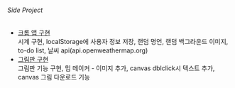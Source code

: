 ###### Side Project

- [크롬 앱 구현](./MOMENTUM/index.html) <br>
  시계 구현, localStorage에 사용자 정보 저장, 랜덤 명언, 랜덤 백그라운드 이미지, to-do list, 날씨 api(api.openweathermap.org)
- [그림판 구현](./MEME-MAKER/index.html) <br>
  그림판 기능 구현, 밈 메이커 - 이미지 추가, canvas dblclick시 텍스트 추가, canvas 그림 다운로드 기능
